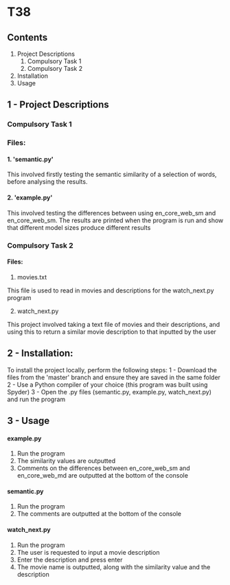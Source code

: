 # T38
## Contents
1. Project Descriptions
    1. Compulsory Task 1
    1. Compulsory Task 2
 2. Installation
 3. Usage
 
 ## 1 - Project Descriptions
 ### Compulsory Task 1
 ### Files: 
 #### 1. 'semantic.py'
 This involved firstly testing the semantic similarity of a selection of words, before analysing the results. 
 #### 2. 'example.py'
 This involved testing the differences between using en_core_web_sm and en_core_web_sm. The results are printed when the program is run and show that different model sizes produce different results
 
 ### Compulsory Task 2
 #### Files:
1. movies.txt

This file is used to read in movies and descriptions for the watch_next.py program

2. watch_next.py
 
 This project involved taking a text file of movies and their descriptions, and using this to return a similar movie description to that inputted by the user
 
## 2 - Installation: 
 To install the project locally, perform the following steps:
  1 - Download the files from the 'master' branch and ensure they are saved in the same folder
  2 - Use a Python compiler of your choice (this program was built using Spyder) 
  3 - Open the .py files (semantic.py, example.py, watch_next.py) and run the program
 
## 3 - Usage
#### example.py
 1. Run the program
 2. The similarity values are outputted
 3. Comments on the differences between en_core_web_sm and en_core_web_md are outputted at the bottom of the console
 
#### semantic.py
  1. Run the program
  2. The comments are outputted at the bottom of the console
  
#### watch_next.py
  1. Run the program
  2. The user is requested to input a movie description
  3. Enter the description and press enter
  4. The movie name is outputted, along with the similarity value and the description
